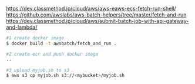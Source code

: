https://dev.classmethod.jp/cloud/aws/aws-eaws-ecs-fetch-run-shell/
https://github.com/awslabs/aws-batch-helpers/tree/master/fetch-and-run
https://dev.classmethod.jp/cloud/aws/submit-batch-job-with-api-gateway-and-lambda/

```bash
#1 create docker image 
$ docker build -t awsbatch/fetch_and_run .

#2 create ecr and push docker image
..

#3 upload myjob.sh to s3
$ aws s3 cp myjob.sh s3://<mybucket>/myjob.sh
```


